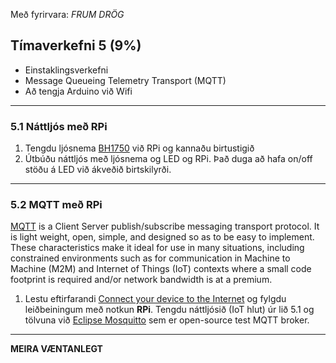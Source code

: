 Með fyrirvara: _FRUM DRÖG_

## Tímaverkefni 5 (9%)

- Einstaklingsverkefni
- Message Queueing Telemetry Transport (MQTT) 
- Að tengja Arduino við Wifi

---

### 5.1 Náttljós með RPi

1. Tengdu ljósnema [BH1750](https://www.instructables.com/BH1750-Digital-Light-Sensor/) við RPi og kannaðu birtustigið
1. Útbúðu náttljós með ljósnema og LED og RPi. Það duga að hafa on/off stöðu á LED við ákveðið birtskilyrði.

<!-- sjá td [RPi LDR tutorial](https://pimylifeup.com/raspberry-pi-light-sensor/) -->
<!-- [Build a nightlight - Raspberry Pi](https://github.com/microsoft/IoT-For-Beginners/blob/main/1-getting-started/lessons/3-sensors-and-actuators/pi-sensor.md#build-a-nightlight---raspberry-pi)
 -->
 
---

### 5.2 MQTT með RPi

[MQTT](https://mqtt.org/) is a Client Server publish/subscribe messaging transport protocol. It is light weight, open, simple, and designed so as to be easy to implement. These characteristics make it ideal for use in many situations, including constrained environments such as for communication in Machine to Machine (M2M) and Internet of Things (IoT) contexts where a small code footprint is required and/or network bandwidth is at a premium. 

1. Lestu eftirfarandi [Connect your device to the Internet](https://github.com/microsoft/IoT-For-Beginners/blob/main/1-getting-started/lessons/4-connect-internet/README.md#connect-your-device-to-the-internet) og fylgdu leiðbeiningum með notkun **RPi**. Tengdu náttljósið (IoT hlut) úr lið 5.1 og tölvuna við [Eclipse Mosquitto](https://test.mosquitto.org/) sem er open-source test MQTT broker. 

<!-- Fylgdu [leiðbeiningum](https://github.com/microsoft/IoT-For-Beginners/blob/main/1-getting-started/lessons/4-connect-internet/single-board-computer-mqtt.md) -->

---

**MEIRA VÆNTANLEGT**
